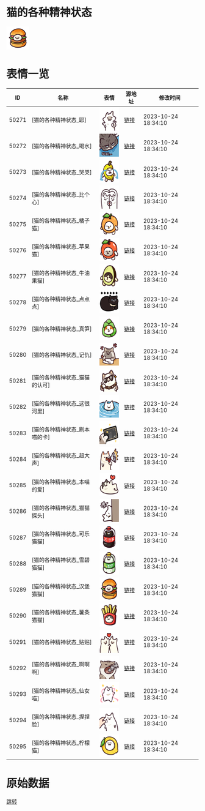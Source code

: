 # 猫的各种精神状态

<img src="./cover.png" height="60" alt="cover" />

# 表情一览

|ID|名称|表情|源地址|修改时间|
|----|----|----|----|----|
|50271|[猫的各种精神状态_耶]|<img src="./pic/050271_%5B猫的各种精神状态_耶%5D.png" height="60" alt="耶"/>|[链接](https://i0.hdslb.com/bfs/garb/45ce196b3f3581cfa3dcc2e42bab81f114d5628a.png)|2023-10-24 18:34:10|
|50272|[猫的各种精神状态_喝水]|<img src="./pic/050272_%5B猫的各种精神状态_喝水%5D.png" height="60" alt="喝水"/>|[链接](https://i0.hdslb.com/bfs/garb/6c28c76cc590d783f98f12b735a8dbab75cefe62.png)|2023-10-24 18:34:10|
|50273|[猫的各种精神状态_哭哭]|<img src="./pic/050273_%5B猫的各种精神状态_哭哭%5D.png" height="60" alt="哭哭"/>|[链接](https://i0.hdslb.com/bfs/garb/6ca35668db4ad26dd2d8d8ba11a0e59e47e337c6.png)|2023-10-24 18:34:10|
|50274|[猫的各种精神状态_比个心]|<img src="./pic/050274_%5B猫的各种精神状态_比个心%5D.png" height="60" alt="比个心"/>|[链接](https://i0.hdslb.com/bfs/garb/b780f189654fc8dcd3e08631a0e32f71cbc92766.png)|2023-10-24 18:34:10|
|50275|[猫的各种精神状态_橘子猫]|<img src="./pic/050275_%5B猫的各种精神状态_橘子猫%5D.png" height="60" alt="橘子猫"/>|[链接](https://i0.hdslb.com/bfs/garb/ee7b0e61c497c731aae235c238fd981056684e79.png)|2023-10-24 18:34:10|
|50276|[猫的各种精神状态_苹果猫]|<img src="./pic/050276_%5B猫的各种精神状态_苹果猫%5D.png" height="60" alt="苹果猫"/>|[链接](https://i0.hdslb.com/bfs/garb/5ed37568ab6c795482efeb88097f22bbd19ef5bf.png)|2023-10-24 18:34:10|
|50277|[猫的各种精神状态_牛油果猫]|<img src="./pic/050277_%5B猫的各种精神状态_牛油果猫%5D.png" height="60" alt="牛油果猫"/>|[链接](https://i0.hdslb.com/bfs/garb/6b028ff5e0bfceb2799e39ffdcf581d70e0120e1.png)|2023-10-24 18:34:10|
|50278|[猫的各种精神状态_点点点]|<img src="./pic/050278_%5B猫的各种精神状态_点点点%5D.png" height="60" alt="点点点"/>|[链接](https://i0.hdslb.com/bfs/garb/d22fe69829c934e31ea718ab13f6c9de4a143715.png)|2023-10-24 18:34:10|
|50279|[猫的各种精神状态_真笋]|<img src="./pic/050279_%5B猫的各种精神状态_真笋%5D.png" height="60" alt="真笋"/>|[链接](https://i0.hdslb.com/bfs/garb/875e3e7afe43d069fb08e5501f457ba3b66fb906.png)|2023-10-24 18:34:10|
|50280|[猫的各种精神状态_记仇]|<img src="./pic/050280_%5B猫的各种精神状态_记仇%5D.png" height="60" alt="记仇"/>|[链接](https://i0.hdslb.com/bfs/garb/b528b98e565808097e080d28a5f9a6a9c426ff7d.png)|2023-10-24 18:34:10|
|50281|[猫的各种精神状态_猫猫的认可]|<img src="./pic/050281_%5B猫的各种精神状态_猫猫的认可%5D.png" height="60" alt="猫猫的认可"/>|[链接](https://i0.hdslb.com/bfs/garb/640ca36866769ff8c1315e5c4a30b4b68af94fa0.png)|2023-10-24 18:34:10|
|50282|[猫的各种精神状态_这很河里]|<img src="./pic/050282_%5B猫的各种精神状态_这很河里%5D.png" height="60" alt="这很河里"/>|[链接](https://i0.hdslb.com/bfs/garb/06a3f287921f95a2fa1b0a7a3b1b2a00b18f6dff.png)|2023-10-24 18:34:10|
|50283|[猫的各种精神状态_刷本喵的卡]|<img src="./pic/050283_%5B猫的各种精神状态_刷本喵的卡%5D.png" height="60" alt="刷本喵的卡"/>|[链接](https://i0.hdslb.com/bfs/garb/7d9eb4a63910387f84f8b5a4527f7a8c2612084b.png)|2023-10-24 18:34:10|
|50284|[猫的各种精神状态_超大声]|<img src="./pic/050284_%5B猫的各种精神状态_超大声%5D.png" height="60" alt="超大声"/>|[链接](https://i0.hdslb.com/bfs/garb/c73e9cc16904ab02539e3720d7017d0dc7fec8cc.png)|2023-10-24 18:34:10|
|50285|[猫的各种精神状态_本喵的爱]|<img src="./pic/050285_%5B猫的各种精神状态_本喵的爱%5D.png" height="60" alt="本喵的爱"/>|[链接](https://i0.hdslb.com/bfs/garb/7d6c9842b2ec4d77582cffc6705f116288e8ed6a.png)|2023-10-24 18:34:10|
|50286|[猫的各种精神状态_猫猫探头]|<img src="./pic/050286_%5B猫的各种精神状态_猫猫探头%5D.png" height="60" alt="猫猫探头"/>|[链接](https://i0.hdslb.com/bfs/garb/50368fed8b63ad3681dec5d7381f71d08b52ae4d.png)|2023-10-24 18:34:10|
|50287|[猫的各种精神状态_可乐猫猫]|<img src="./pic/050287_%5B猫的各种精神状态_可乐猫猫%5D.png" height="60" alt="可乐猫猫"/>|[链接](https://i0.hdslb.com/bfs/garb/d92a58cf6317688034da2139d0fd59ad862573ce.png)|2023-10-24 18:34:10|
|50288|[猫的各种精神状态_雪碧猫猫]|<img src="./pic/050288_%5B猫的各种精神状态_雪碧猫猫%5D.png" height="60" alt="雪碧猫猫"/>|[链接](https://i0.hdslb.com/bfs/garb/9df27adf06355aa94270c277426c63071bb25ca6.png)|2023-10-24 18:34:10|
|50289|[猫的各种精神状态_汉堡猫猫]|<img src="./pic/050289_%5B猫的各种精神状态_汉堡猫猫%5D.png" height="60" alt="汉堡猫猫"/>|[链接](https://i0.hdslb.com/bfs/garb/c3a2a11f6c5c206218be55ef2d4394eab4096c30.png)|2023-10-24 18:34:10|
|50290|[猫的各种精神状态_薯条猫猫]|<img src="./pic/050290_%5B猫的各种精神状态_薯条猫猫%5D.png" height="60" alt="薯条猫猫"/>|[链接](https://i0.hdslb.com/bfs/garb/38df4b51c2437ce06977c819fffd006db714967a.png)|2023-10-24 18:34:10|
|50291|[猫的各种精神状态_贴贴]|<img src="./pic/050291_%5B猫的各种精神状态_贴贴%5D.png" height="60" alt="贴贴"/>|[链接](https://i0.hdslb.com/bfs/garb/3027b5732fe578005535c7e30f8546a83e6d5782.png)|2023-10-24 18:34:10|
|50292|[猫的各种精神状态_啊啊啊]|<img src="./pic/050292_%5B猫的各种精神状态_啊啊啊%5D.png" height="60" alt="啊啊啊"/>|[链接](https://i0.hdslb.com/bfs/garb/c33e2478f916ef1764a8dd3fe4565ce364a34c8b.png)|2023-10-24 18:34:10|
|50293|[猫的各种精神状态_仙女喵]|<img src="./pic/050293_%5B猫的各种精神状态_仙女喵%5D.png" height="60" alt="仙女喵"/>|[链接](https://i0.hdslb.com/bfs/garb/b5612b94caf9a6e4faf63b060a3965483904e402.png)|2023-10-24 18:34:10|
|50294|[猫的各种精神状态_捏捏脸]|<img src="./pic/050294_%5B猫的各种精神状态_捏捏脸%5D.png" height="60" alt="捏捏脸"/>|[链接](https://i0.hdslb.com/bfs/garb/9a1308a53939bd41ad2c53cac8e0a9dda67112e4.png)|2023-10-24 18:34:10|
|50295|[猫的各种精神状态_柠檬猫]|<img src="./pic/050295_%5B猫的各种精神状态_柠檬猫%5D.png" height="60" alt="柠檬猫"/>|[链接](https://i0.hdslb.com/bfs/garb/86726618448a2242e91fd268f70c4d14623e233c.png)|2023-10-24 18:34:10|

# 原始数据

[跳转](./raw.json)

